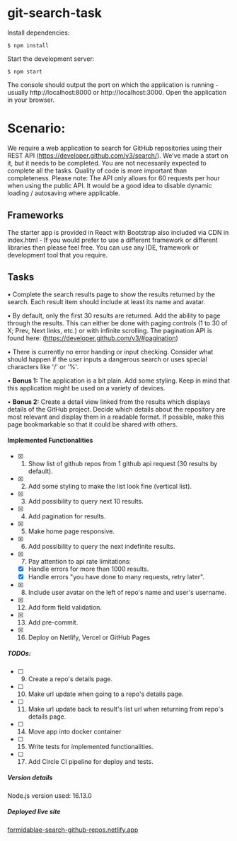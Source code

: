 # git-search-task

Install dependencies:

`$ npm install`

Start the development server:

`$ npm start`

The console should output the port on which the application is running - usually http://localhost:8000 or http://localhost:3000. Open the application in your browser.

# Scenario:

We require a web application to search for GitHub repositories using their REST API (https://developer.github.com/v3/search/). We’ve made a start on it, but it needs to be completed.
You are not necessarily expected to complete all the tasks. Quality of code is more important than completeness.
Please note: The API only allows for 60 requests per hour when using the public API. It would be a good idea to disable dynamic loading / autosaving where applicable.

## Frameworks

The starter app is provided in React with Bootstrap also included via CDN in index.html - If you would prefer to use a different framework or different libraries then please feel free. You can use any IDE, framework or development tool that you require.

## Tasks

• Complete the search results page to show the results returned by the search. Each result item should include at least its name and avatar.

• By default, only the first 30 results are returned. Add the ability to page through the results. This can either be done with paging controls (1 to 30 of X; Prev, Next links, etc.) or with infinite scrolling. The pagination API is found here: (https://developer.github.com/v3/#pagination)

• There is currently no error handing or input checking. Consider what should happen if the user inputs a dangerous search or uses special characters like '/' or '%'.

• **Bonus 1:** The application is a bit plain. Add some styling. Keep in mind that this application might be used on a variety of devices.

• **Bonus 2:** Create a detail view linked from the results which displays details of the GitHub project. Decide which details about the repository are most relevant and display them in a readable format. If possible, make this page bookmarkable so that it could be shared with others.


#### Implemented Functionalities

- [x] 1. Show list of github repos from 1 github api request (30 results by default).

- [x] 2. Add some styling to make the list look fine (vertical list).

- [x] 3. Add possibility to query next 10 results.

- [x] 4. Add pagination for results.

- [x] 5. Make home page responsive.

- [x] 6. Add possibility to query the next indefinite results.

- [x] 7. Pay attention to api rate limitations:
   - [x] Handle errors for more than 1000 results.
   - [x] Handle errors "you have done to many requests, retry later".

- [x] 8. Include user avatar on the left of repo's name and user's username.

- [x] 12. Add form field validation.

- [x] 13. Add pre-commit.

- [x] 16. Deploy on Netlify, Vercel or GitHub Pages

##### TODOs:


- [ ] 9. Create a repo's details page.

- [ ] 10.  Make url update when going to a repo's details page.

- [ ] 11.  Make url update back to result's list url when returning from repo's details page.

- [ ] 14. Move app into docker container

- [ ] 15. Write tests for implemented functionalities.

- [ ] 17. Add Circle CI pipeline for deploy and tests.

##### Version details

Node.js version used: 16.13.0

##### Deployed live site

[formidablae-search-github-repos.netlify.app](https://formidablae-search-github-repos.netlify.app/)